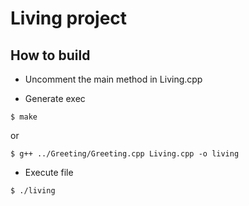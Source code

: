 # Living project

## How to build

- Uncomment the main method in Living.cpp

- Generate exec 

```
$ make 
```
or 

```
$ g++ ../Greeting/Greeting.cpp Living.cpp -o living 
```
- Execute file
```
$ ./living
```
